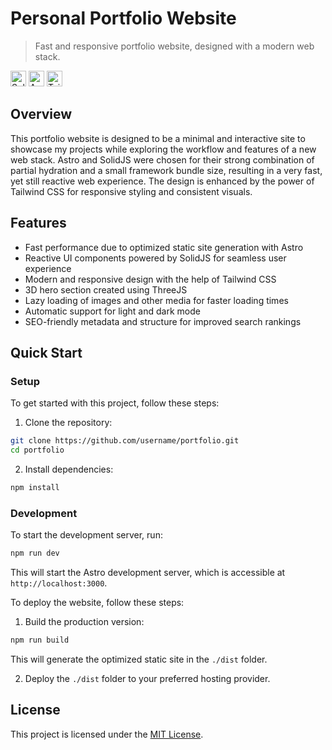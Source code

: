 # Personal Portfolio Website

> Fast and responsive portfolio website, designed with a modern web stack.

<p><img alt="SolidJS" src="https://img.shields.io/badge/-SolidJS-2C4F7C?style=flat-square&logo=solid&logoColor=white" height="25"/>
<img alt="Astro" src="https://img.shields.io/badge/-Astro-FF5D01?style=flat-square&logo=astro&logoColor=white" height="25"/>
<img alt="Tailwind" src="https://img.shields.io/badge/-TailwindCSS-06B6D4?style=flat-square&logo=tailwindcss&logoColor=white" height="25"/></p>


## Overview

This portfolio website is designed to be a minimal and interactive site to showcase my projects while exploring the workflow and features of a new web stack. Astro and SolidJS were chosen for their strong combination of partial hydration and a small framework bundle size, resulting in a very fast, yet still reactive web experience. The design is enhanced by the power of Tailwind CSS for responsive styling and consistent visuals.

## Features

- Fast performance due to optimized static site generation with Astro
- Reactive UI components powered by SolidJS for seamless user experience
- Modern and responsive design with the help of Tailwind CSS
- 3D hero section created using ThreeJS
- Lazy loading of images and other media for faster loading times
- Automatic support for light and dark mode
- SEO-friendly metadata and structure for improved search rankings

## Quick Start

### Setup

To get started with this project, follow these steps:

1. Clone the repository:

```bash
git clone https://github.com/username/portfolio.git
cd portfolio
```

2. Install dependencies:

```bash
npm install
```

### Development

To start the development server, run:

```bash
npm run dev
```

This will start the Astro development server, which is accessible at `http://localhost:3000`.

To deploy the website, follow these steps:

1. Build the production version:

```bash
npm run build
```

This will generate the optimized static site in the `./dist` folder.

2. Deploy the `./dist` folder to your preferred hosting provider.

## License

This project is licensed under the [MIT License](LICENSE).
